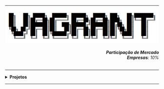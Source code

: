 ----

<div align="Center"> 
<a href="https://github.com/n3ur0cr45h/Vagrant/blob/main/Vagrant.png"> <img src="https://raw.githubusercontent.com/n3ur0cr45h/Vagrant/main/Vagrant.png" alt="Vagrant Image">
</a>
</div> 

<div align="Right">
<h6>
<strong>Participação de Mercado</strong>
<br><strong>Empresas</strong>: 10%
</h6>  
</div>


----

<details>
  <summary><b> Projetos </b></summary>
<div align="Center"> 
<br>

  
|  ID  | Título                    | Descrição                                                                        | 
| ---- | ------------------------- | ---------------------------------------------------------------------------------| 
|  01  | Ambiente Dev.     | Criar um Ambiente Dev. com o Vagrant             |
|  02  | Servidor Web Automatizado    | Automatizar a Criação de um Servidor Web            |
|  03  | Cluster de Servers    | Providenciar um Cluster de 3 servidores, com Apache2 e Tester            |
|  04  | Ambiente com Container / Docker   | Gerar uma VM com Docker, Automatizando a Criação de Container          |
|  05  | Ambientes Multi-Provedores   | Prover um ambiente de cada provedor (Docker e VirtualBox)          |
|  06  | Infraestrutura como Código (IaC)  | Provisionar 1 Servidor (CentOS) e 2 Guests, com Configuração de Usuários   |
|  07  | Ambiente Automação de Testes  | Provisionar servidor para Automação de Testes   |
|  08  | Ambiente de Provisionamento  | Criar um servidor com as ferramentas para provisionamentos   |
|  09  | Ambiente Legado  | Prover um ambiente com S.O legado e aplicações legadas   |
|  10  | Ambiente CI CD  | Gerar um Ambiente com Ferramentas de CI / CD   |

</div> 
</details>

----
